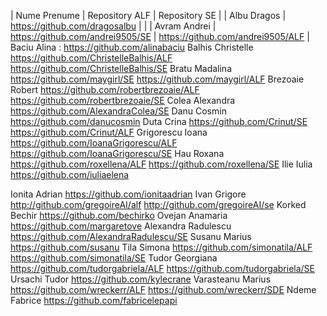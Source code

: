 | Nume Prenume | Repository ALF | Repository SE | 
| Albu Dragos | https://github.com/dragosalbu | |
| Avram Andrei | https://github.com/andrei9505/SE | https://github.com/andrei9505/ALF |
Baciu Alina :
https://github.com/alinabaciu
Balhis Christelle
https://github.com/ChristelleBalhis/ALF
https://github.com/ChristelleBalhis/SE
Bratu Madalina
https://github.com/maygirl/SE
https://github.com/maygirl/ALF
Brezoaie Robert 
https://github.com/robertbrezoaie/ALF
https://github.com/robertbrezoaie/SE
Colea Alexandra
https://github.com/AlexandraColea/SE
Danu Cosmin 
https://github.com/danucosmin
Duta Crina
https://github.com/Crinut/SE
https://github.com/Crinut/ALF
Grigorescu Ioana
https://github.com/IoanaGrigorescu/ALF
https://github.com/IoanaGrigorescu/SE
Hau Roxana
https://github.com/roxellena/ALF
https://github.com/roxellena/SE
Ilie Iulia
https://github.com/iuliaelena

Ionita Adrian
https://github.com/ionitaadrian
Ivan Grigore 
http://github.com/gregoireAI/alf
http://github.com/gregoireAI/se
Korked Bechir
https://github.com/bechirko
Ovejan Anamaria
https://github.com/margaretove
Alexandra Radulescu
https://github.com/AlexandraRadulescu/SE
Susanu Marius 
https://github.com/susanu
Tila Simona
https://github.com/simonatila/ALF
https://github.com/simonatila/SE
Tudor Georgiana
https://github.com/tudorgabriela/ALF
https://github.com/tudorgabriela/SE
Ursachi Tudor
https://github.com/kylecrane
Varasteanu Marius
https://github.com/wreckerr/ALF
https://github.com/wreckerr/SDE
Ndeme Fabrice
https://github.com/fabricelepapi
